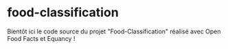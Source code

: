 # food-classification

Bientôt ici le code source du projet "Food-Classification" réalisé avec Open Food Facts et Equancy !
